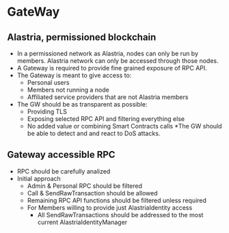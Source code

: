 # GateWay

## Alastria, permissioned blockchain
* In a permissioned network as Alastria, nodes can only be run by members. Alastria network can only be accessed through those nodes.
* A Gateway is required to provide fine grained exposure of RPC API.
* The Gateway is meant to give access to:
  * Personal users
  * Members not running a node 
  * Affiliated service providers that are not Alastria members
* The GW should be as transparent as possible:
  * Providing TLS
  * Exposing selected RPC API and filtering everything else
  * No added value or combining Smart Contracts calls
*The GW should be able to detect and and react to DoS attacks.

## Gateway accessible RPC
* RPC should be carefully analized
* Initial approach
  * Admin & Personal RPC should be filtered
  * Call & SendRawTransaction should be allowed
  * Remaining RPC API functions should be filtered unless required  
  * For Members willing to provide just AlastriaIdentity access
    * All SendRawTransactions should be addressed to the most current AlastriaIdentityManager
    
